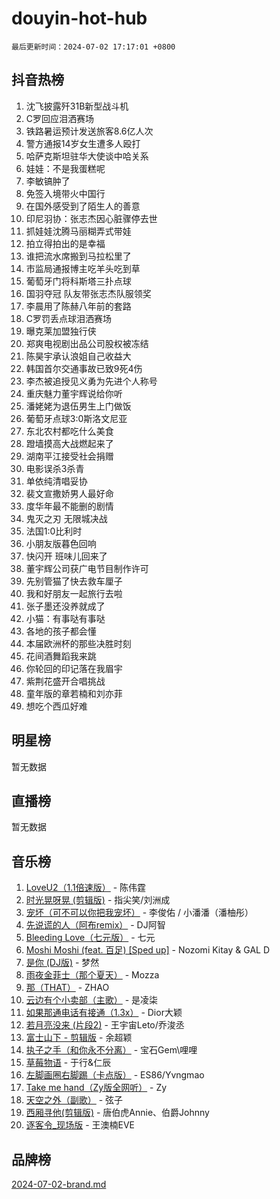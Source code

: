 # douyin-hot-hub

`最后更新时间：2024-07-02 17:17:01 +0800`

## 抖音热榜

1. 沈飞披露歼31B新型战斗机
1. C罗回应泪洒赛场
1. 铁路暑运预计发送旅客8.6亿人次
1. 警方通报14岁女生遭多人殴打
1. 哈萨克斯坦驻华大使谈中哈关系
1. 娃娃：不是我蛋糕呢
1. 李敏镐肿了
1. 免签入境带火中国行
1. 在国外感受到了陌生人的善意
1. 印尼羽协：张志杰因心脏骤停去世
1. 抓娃娃沈腾马丽糊弄式带娃
1. 拍立得拍出的是幸福
1. 谁把流水席搬到马拉松里了
1. 市监局通报博主吃羊头吃到草
1. 葡萄牙门将科斯塔三扑点球
1. 国羽夺冠 队友带张志杰队服领奖
1. 李晨用了陈赫八年前的套路
1. C罗罚丢点球泪洒赛场
1. 曝克莱加盟独行侠
1. 郑爽电视剧出品公司股权被冻结
1. 陈昊宇承认浪姐自己收益大
1. 韩国首尔交通事故已致9死4伤
1. 李杰被追授见义勇为先进个人称号
1. 重庆魅力董宇辉说给你听
1. 潘姥姥为退伍男生上门做饭
1. 葡萄牙点球3:0斯洛文尼亚
1. 东北农村都吃什么美食
1. 蹬墙摸高大战燃起来了
1. 湖南平江接受社会捐赠
1. 电影误杀3杀青
1. 单依纯清唱妥协
1. 裴文宣撒娇男人最好命
1. 度华年最不能删的剧情
1. 鬼灭之刃 无限城决战
1. 法国1:0比利时
1. 小朋友版暮色回响
1. 快闪开 班味儿回来了
1. 董宇辉公司获广电节目制作许可
1. 先别管猫了快去救车厘子
1. 我和好朋友一起旅行去啦
1. 张子墨还没养就成了
1. 小猫：有事哒有事哒
1. 各地的孩子都会懂
1. 本届欧洲杯的那些决胜时刻
1. 花间酒舞蹈我来跳
1. 你轮回的印记落在我眉宇
1. 紫荆花盛开合唱挑战
1. 童年版的章若楠和刘亦菲
1. 想吃个西瓜好难

## 明星榜

暂无数据

## 直播榜

暂无数据

## 音乐榜

1. [LoveU2（1.1倍速版）](https://sf6-cdn-tos.douyinstatic.com/obj/tos-cn-ve-2774/oQMeDffLaEmgMwgCOEMAFCI6INzoFPgWdD0rsa) - 陈伟霆
1. [时光晃呀晃 (剪辑版)](https://sf3-cdn-tos.douyinstatic.com/obj/tos-cn-ve-2774/o8ACeQem3gwI1x3GIYGAfKG0LJebKFRJDwRwyW) - 指尖笑/刘洲成
1. [宠坏（可不可以你把我宠坏）](https://sf3-cdn-tos.douyinstatic.com/obj/tos-cn-ve-2774/ocWI8ft2gd0rAfXKzvKGeMQM6fVLTLfA8UJzwl) - 李俊佑 / 小潘潘（潘柚彤）
1. [先说谎的人（阿布remix）](https://sf3-cdn-tos.douyinstatic.com/obj/tos-cn-ve-2774/owQtOFmAzBgxBKDOYfeCTQTgE9cDORrOQqmCZy) - DJ阿智
1. [Bleeding Love（七元版）](https://sf3-cdn-tos.douyinstatic.com/obj/tos-cn-ve-2774/oEgC9eZFHQ1MfSRnrfkzFp8AayDWqAQMABBgUs) - 七元
1. [Moshi Moshi (feat. 百足) [Sped up]](https://sf5-hl-cdn-tos.douyinstatic.com/obj/tos-cn-ve-2774/ocCPFQcXJLeroaIdQLIGAoeeYM3OAUYGDguHXz) - Nozomi Kitay & GAL D
1. [是你 (DJ版)](https://sf5-hl-cdn-tos.douyinstatic.com/obj/tos-cn-ve-2774/1ec766e572b34c42853ce6315d426850) - 梦然
1. [雨夜金菲士（那个夏天）](https://sf5-hl-cdn-tos.douyinstatic.com/obj/tos-cn-ve-2774/osPmPLDWQBBE2Z6bftCgYwkFaF4pEYEneXaZQs) - Mozza
1. [那（THAT）](https://sf5-hl-cdn-tos.douyinstatic.com/obj/tos-cn-ve-2774/oIIWGeBZCnlGx9tl0gFlCfwlQbj7QWAD8HYAGg) - ZHAO
1. [云边有个小卖部（主歌）](https://sf5-hl-cdn-tos.douyinstatic.com/obj/tos-cn-ve-2774/okvgzOZylLA4WYUHkAhpy5DrCiqAmBjiMIkJp) - 是凌柒
1. [如果那通电话有接通（1.3x）](https://sf5-hl-cdn-tos.douyinstatic.com/obj/tos-cn-ve-2774/ocJeJKhUhAJG8EYZiEFfGFAPkD3beMQ5mwDv1e) - Dior大颖
1. [若月亮没来 (片段2)](https://sf5-hl-cdn-tos.douyinstatic.com/obj/tos-cn-ve-2774/ocQavLLjkCOeDxGyYeIMGgNAIwJ0QXE1Ve3Fzv) - 王宇宙Leto/乔浚丞
1. [富士山下 - 剪辑版](https://sf3-cdn-tos.douyinstatic.com/obj/tos-cn-ve-2774/o4QGmeUZhQXvtC5BDkogeQni8WbdCBUJEYI12v) - 余超颖
1. [执子之手（和你永不分离）](https://sf3-cdn-tos.douyinstatic.com/obj/tos-cn-ve-2774/oU4mUWISThYfqtA61VOl8PAQGeK2LGGQfFCZfY) - 宝石Gem\哩哩
1. [草莓物语](https://sf5-hl-cdn-tos.douyinstatic.com/obj/tos-cn-ve-2774/okynhJ7jEAIIZBfsLgYMEI8QC3WbQNN66RKzhT) - 于行&仁辰
1. [左脚画圈右脚踢（卡点版）](https://sf3-cdn-tos.douyinstatic.com/obj/tos-cn-ve-2774/oAoAIr8BJv8B7W4CEBMsaSfDWrAiF4izwIDMJg) - ES86/Yvngmao
1. [Take me hand（Zy版全网听）](https://sf5-hl-cdn-tos.douyinstatic.com/obj/tos-cn-ve-2774/owyUoUuVpA1I7BiszAYMSqbGseWQw8P7Ea2BiR) - Zy
1. [天空之外（副歌）](https://sf5-hl-cdn-tos.douyinstatic.com/obj/tos-cn-ve-2774/oAYn0BTp8jS8iSyZSHMUWAikyvAWI1c7aiJTr) - 弦子
1. [西厢寻他(剪辑版)](https://sf3-cdn-tos.douyinstatic.com/obj/tos-cn-ve-2774/oUsAVfAQKlRNxEv5qxvIB8o5qmIWUcXbzJKJhw) - 唐伯虎Annie、伯爵Johnny
1. [逐客令_现场版](https://sf5-hl-cdn-tos.douyinstatic.com/obj/tos-cn-ve-2774/okjvqFftEMAIgLPvI8f4MT5CZVyxmDQdBOwjBv) - 王澳楠EVE

## 品牌榜

[2024-07-02-brand.md](2024-07-02-brand.md)
